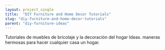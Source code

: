 ```yaml
---
layout: project_single
title:  "DIY Furniture and Home Decor Tutorials"
slug: "diy-furniture-and-home-decor-tutorials"
parent: "diy-furniture-ideas"
---
```

Tutoriales de muebles de bricolaje y la decoración del hogar Ideas.  maneras hermosas para hacer cualquier casa un hogar.